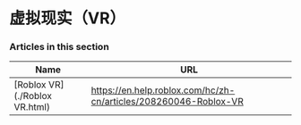 # 虚拟现实（VR）  
### Articles in this section
Name|URL
-|-
[Roblox VR](./Roblox VR.html) |https://en.help.roblox.com/hc/zh-cn/articles/208260046-Roblox-VR